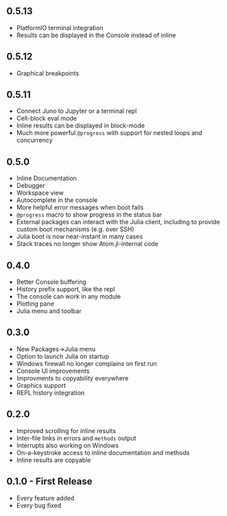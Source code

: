 ## 0.5.13
* PlatformIO terminal integration
* Results can be displayed in the Console instead of inline

## 0.5.12
* Graphical breakpoints

## 0.5.11
* Connect Juno to Jupyter or a terminal repl
* Cell-block eval mode
* Inline results can be displayed in block-mode
* Much more powerful `@progress` with support for nested loops and concurrency

## 0.5.0
* Inline Documentation
* Debugger
* Workspace view
* Autocomplete in the console
* More helpful error messages when boot fails
* `@progress` macro to show progress in the status bar
* External packages can interact with the Julia client, including to provide custom boot mechanisms (e.g. over SSH)
* Julia boot is now near-instant in many cases
* Stack traces no longer show Atom.jl-internal code

## 0.4.0
* Better Console buffering
* History prefix support, like the repl
* The console can work in any module
* Plotting pane
* Julia menu and toolbar

## 0.3.0
* New Packages->Julia menu
* Option to launch Julia on startup
* Windows firewall no longer complains on first run
* Console UI improvements
* Improvments to copyability everywhere
* Graphics support
* REPL history integration

## 0.2.0
* Improved scrolling for inline results
* Inter-file links in errors and `methods` output
* Interrupts also working on Windows
* On-a-keystroke access to inline documentation and methods
* Inline results are copyable

## 0.1.0 - First Release
* Every feature added
* Every bug fixed
